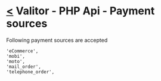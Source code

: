 [<](../index.md) Valitor - PHP Api - Payment sources
====================================================

Following payment sources are accepted

```
'eCommerce',
'mobi',
'moto',
'mail_order',
'telephone_order',
```
